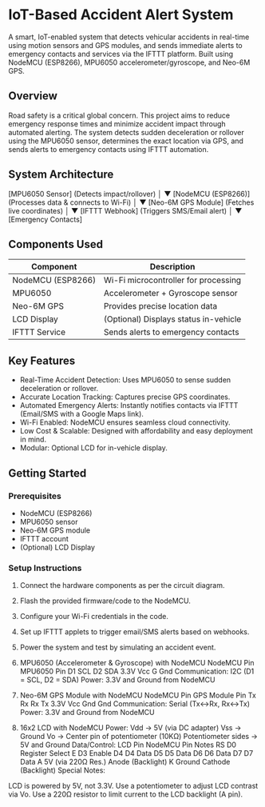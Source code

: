 # IoT-Based Accident Alert System

A smart, IoT-enabled system that detects vehicular accidents in real-time using motion sensors and GPS modules, and sends immediate alerts to emergency contacts and services via the IFTTT platform. Built using NodeMCU (ESP8266), MPU6050 accelerometer/gyroscope, and Neo-6M GPS.

##  Overview

Road safety is a critical global concern. This project aims to reduce emergency response times and minimize accident impact through automated alerting. The system detects sudden deceleration or rollover using the MPU6050 sensor, determines the exact location via GPS, and sends alerts to emergency contacts using IFTTT automation.

##  System Architecture

[MPU6050 Sensor]       (Detects impact/rollover)
         │
         ▼
   [NodeMCU (ESP8266)] (Processes data & connects to Wi-Fi)
         │
         ▼
   [Neo-6M GPS Module] (Fetches live coordinates)
         │
         ▼
     [IFTTT Webhook]   (Triggers SMS/Email alert)
         │
         ▼
 [Emergency Contacts]

##  Components Used

| Component          | Description                                   |
|--------------------|-----------------------------------------------|
| NodeMCU (ESP8266)  | Wi-Fi microcontroller for processing          |
| MPU6050            | Accelerometer + Gyroscope sensor              |
| Neo-6M GPS         | Provides precise location data                |
| LCD Display        | (Optional) Displays status in-vehicle         |
| IFTTT Service      | Sends alerts to emergency contacts            |

##  Key Features

- Real-Time Accident Detection: Uses MPU6050 to sense sudden deceleration or rollover.
- Accurate Location Tracking: Captures precise GPS coordinates.
- Automated Emergency Alerts: Instantly notifies contacts via IFTTT (Email/SMS with a Google Maps link).
- Wi-Fi Enabled: NodeMCU ensures seamless cloud connectivity.
- Low Cost & Scalable: Designed with affordability and easy deployment in mind.
- Modular: Optional LCD for in-vehicle display.

##  Getting Started

### Prerequisites

- NodeMCU (ESP8266)
- MPU6050 sensor
- Neo-6M GPS module
- IFTTT account
- (Optional) LCD Display

### Setup Instructions

1. Connect the hardware components as per the circuit diagram.
2. Flash the provided firmware/code to the NodeMCU.
3. Configure your Wi-Fi credentials in the code.
4. Set up IFTTT applets to trigger email/SMS alerts based on webhooks.
5. Power the system and test by simulating an accident event.

1. MPU6050 (Accelerometer & Gyroscope) with NodeMCU
NodeMCU Pin	MPU6050 Pin
D1	SCL
D2	SDA
3.3V	Vcc
G	Gnd
Communication: I2C (D1 = SCL, D2 = SDA)
Power: 3.3V and Ground from NodeMCU
2. Neo-6M GPS Module with NodeMCU
NodeMCU Pin	GPS Module Pin
Tx	Rx
Rx	Tx
3.3V	Vcc
Gnd	Gnd
Communication: Serial (Tx↔Rx, Rx↔Tx)
Power: 3.3V and Ground from NodeMCU
3. 16x2 LCD with NodeMCU
Power:
Vdd → 5V (via DC adapter)
Vss → Ground
Vo → Center pin of potentiometer (10KΩ)
Potentiometer sides → 5V and Ground
Data/Control:
LCD Pin	NodeMCU Pin	Notes
RS	D0	Register Select
E	D3	Enable
D4	D4	Data
D5	D5	Data
D6	D6	Data
D7	D7	Data
A	5V (via 220Ω Res.)	Anode (Backlight)
K	Ground	Cathode (Backlight)
Special Notes:

LCD is powered by 5V, not 3.3V.
Use a potentiometer to adjust LCD contrast via Vo.
Use a 220Ω resistor to limit current to the LCD backlight (A pin).
